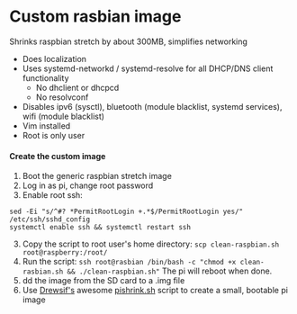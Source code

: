 # Custom rasbian image
Shrinks raspbian stretch by about 300MB, simplifies networking

- Does localization
- Uses systemd-networkd / systemd-resolve for all DHCP/DNS client functionality
    - No dhclient or dhcpcd
    - No resolvconf
- Disables ipv6 (sysctl), bluetooth (module blacklist, systemd services), wifi (module blacklist)
- Vim installed
- Root is only user


#### Create the custom image
1. Boot the generic raspbian stretch image
2. Log in as pi, change root password
3. Enable root ssh:
```
sed -Ei "s/^#? *PermitRootLogin +.*$/PermitRootLogin yes/" /etc/ssh/sshd_config
systemctl enable ssh && systemctl restart ssh
```
3. Copy the script to root user's home directory: `scp clean-raspbian.sh root@raspberry:/root/`
4. Run the script: `ssh root@rasbian /bin/bash -c "chmod +x clean-rasbian.sh && ./clean-raspbian.sh"`
    The pi will reboot when done.
6. dd the image from the SD card to a .img file
7. Use [Drewsif's](https://github.com/Drewsif) awesome [pishrink.sh](https://github.com/Drewsif/PiShrink) script to create a small, bootable pi image
